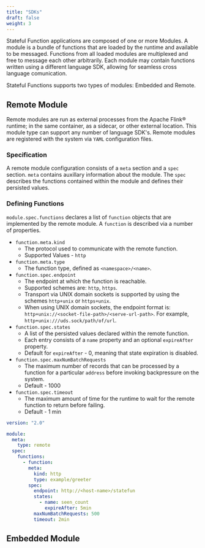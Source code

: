 ```yaml
---
title: "SDKs"
draft: false
weight: 3
---
```


Stateful Function applications are composed of one or more Modules. A module is a bundle of functions that are loaded by the runtime and available to be messaged. Functions from all loaded modules are multiplexed and free to message each other arbitrarily. Each module may contain functions written using a different language SDK, allowing for seamless cross language comunication.

Stateful Functions supports two types of modules: Embedded and Remote.

## Remote Module

Remote modules are run as external processes from the Apache Flink® runtime; in the same container, as a sidecar, or other external location. This module type can support any number of language SDK's. Remote modules are registered with the system via `YAML` configuration files.

### Specification

A remote module configuration consists of a `meta` section and a `spec` section. `meta` contains auxillary information about the module. The `spec` describes the functions contained within the module and defines their persisted values.

### Defining Functions

`module.spec.functions` declares a list of `function` objects that are implemented by the remote module. A `function` is described via a number of properties.

* `function.meta.kind`
    * The protocol used to communicate with the remote function.
    * Supported Values - `http`
* `function.meta.type`
    * The function type, defined as `<namespace>/<name>`.
* `function.spec.endpoint`
    * The endpoint at which the function is reachable.
    * Supported schemes are: `http`, `https`.
    * Transport via UNIX domain sockets is supported by using the schemes `http+unix` or `https+unix`.
    * When using UNIX domain sockets, the endpoint format is: `http+unix://<socket-file-path>/<serve-url-path>`. For example, `http+unix:///uds.sock/path/of/url`.
* `function.spec.states`
    * A list of the persisted values declared within the remote function.
    * Each entry consists of a `name` property and an optional `expireAfter` property.
    * Default for `expireAfter` - 0, meaning that state expiration is disabled.
* `function.spec.maxNumBatchRequests`
    * The maximum number of records that can be processed by a function for a particular `address` before invoking backpressure on the system.
    * Default - 1000
* `function.spec.timeout`
    * The maximum amount of time for the runtime to wait for the remote function to return before failing.
    * Default - 1 min

```yaml
version: "2.0"

module:
  meta:
    type: remote
  spec:
    functions:
      - function:
        meta:
          kind: http
          type: example/greeter
        spec:
          endpoint: http://<host-name>/statefun
          states:
            - name: seen_count
              expireAfter: 5min
          maxNumBatchRequests: 500
          timeout: 2min
```

## Embedded Module


